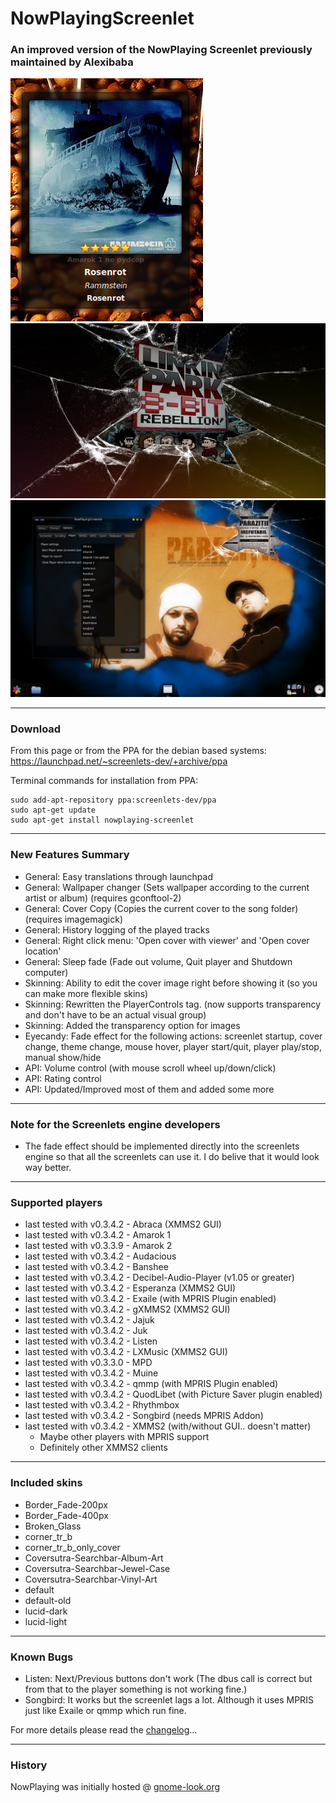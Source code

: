# NowPlayingScreenlet
### An improved version of the NowPlaying Screenlet previously maintained by Alexibaba

![./screenshots/136480-1.png](https://raw.githubusercontent.com/blchinezu/NowPlayingScreenlet/master/screenshots/136480-1.png)
![./screenshots/136480-3.png](https://raw.githubusercontent.com/blchinezu/NowPlayingScreenlet/master/screenshots/136480-3.png)
![./screenshots/136480-2.jpg](https://raw.githubusercontent.com/blchinezu/NowPlayingScreenlet/master/screenshots/136480-2.jpg)

--------------------------------------------------------------------------------

### Download

From this page or from the PPA for the debian based systems: https://launchpad.net/~screenlets-dev/+archive/ppa

Terminal commands for installation from PPA:

    sudo add-apt-repository ppa:screenlets-dev/ppa
    sudo apt-get update
    sudo apt-get install nowplaying-screenlet
    
--------------------------------------------------------------------------------

### New Features Summary

 + General:   Easy translations through launchpad
 + General:   Wallpaper changer (Sets wallpaper according to the current artist or album) (requires gconftool-2)
 + General:   Cover Copy (Copies the current cover to the song folder) (requires imagemagick)
 + General:   History logging of the played tracks
 + General:   Right click menu: 'Open cover with viewer' and 'Open cover location'
 + General:   Sleep fade (Fade out volume, Quit player and Shutdown computer)
 + Skinning:  Ability to edit the cover image right before showing it (so you can make more flexible skins)
 + Skinning:  Rewritten the PlayerControls tag. (now supports transparency and don't have to be an actual visual group)
 + Skinning:  Added the transparency option for images
 + Eyecandy:  Fade effect for the following actions: screenlet startup, cover change, theme change, mouse hover, player start/quit, player play/stop, manual show/hide
 + API:       Volume control (with mouse scroll wheel up/down/click)
 + API:       Rating control
 + API:       Updated/Improved most of them and added some more

--------------------------------------------------------------------------------

### Note for the Screenlets engine developers

 - The fade effect should be implemented directly into the screenlets engine so that all the screenlets can use it. I do belive that it would look way better.

--------------------------------------------------------------------------------

### Supported players

 - last tested with v0.3.4.2 - Abraca                (XMMS2 GUI)
 - last tested with v0.3.4.2 - Amarok 1
 - last tested with v0.3.3.9 - Amarok 2
 - last tested with v0.3.4.2 - Audacious
 - last tested with v0.3.4.2 - Banshee
 - last tested with v0.3.4.2 - Decibel-Audio-Player  (v1.05 or greater)
 - last tested with v0.3.4.2 - Esperanza             (XMMS2 GUI)
 - last tested with v0.3.4.2 - Exaile                (with MPRIS Plugin enabled)
 - last tested with v0.3.4.2 - gXMMS2                (XMMS2 GUI)
 - last tested with v0.3.4.2 - Jajuk
 - last tested with v0.3.4.2 - Juk
 - last tested with v0.3.4.2 - Listen
 - last tested with v0.3.4.2 - LXMusic               (XMMS2 GUI)
 - last tested with v0.3.3.0 - MPD
 - last tested with v0.3.4.2 - Muine
 - last tested with v0.3.4.2 - qmmp                  (with MPRIS Plugin enabled)
 - last tested with v0.3.4.2 - QuodLibet             (with Picture Saver plugin enabled)
 - last tested with v0.3.4.2 - Rhythmbox
 - last tested with v0.3.4.2 - Songbird              (needs MPRIS Addon)
 - last tested with v0.3.4.2 - XMMS2                 (with/without GUI.. doesn't matter)
   - Maybe other players with MPRIS support
   - Definitely other XMMS2 clients

--------------------------------------------------------------------------------

### Included skins
 - Border_Fade-200px
 - Border_Fade-400px
 - Broken_Glass
 - corner_tr_b
 - corner_tr_b_only_cover
 - Coversutra-Searchbar-Album-Art
 - Coversutra-Searchbar-Jewel-Case
 - Coversutra-Searchbar-Vinyl-Art
 - default
 - default-old
 - lucid-dark
 - lucid-light

--------------------------------------------------------------------------------

### Known Bugs

 - Listen:   Next/Previous buttons don't work (The dbus call is correct but from that to the player something is not working fine.)
 - Songbird: It works but the screenlet lags a lot. Although it uses MPRIS just like Exaile or qmmp which run fine.

For more details please read the [changelog](https://github.com/blchinezu/NowPlayingScreenlet/blob/master/ChangeLog)...

--------------------------------------------------------------------------------

### History

NowPlaying was initially hosted @ [gnome-look.org](https://www.gnome-look.org/p/1006310/)
